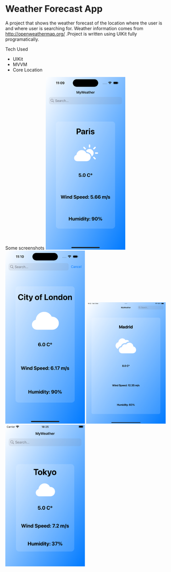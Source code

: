 <h1>Weather Forecast App</h1>

A project that shows the weather forecast of the location where the user is and where user is searching for. Weather information comes from http://openweathermap.org/ .Project is written using UIKit fully programatically. 

Tech Used
- UIKit
- MVVM
- Core Location

Some screenshots
<img src="README Images/iPhone 15 pro Paris.png" width="250">
<img src="README Images/iPhone 15 pro London.png" width="250">
<img src="README Images/iPad mini 6 Madrid.png" width="250">
<img src="README Images/iPhone SE (3rd generation) Tokyo.png" width="250">

